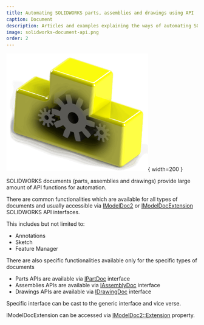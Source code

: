 ```yaml
---
title: Automating SOLIDWORKS parts, assemblies and drawings using API
caption: Document
description: Articles and examples explaining the ways of automating SOLIDWORKS documents (parts, assemblies and drawings) via API
image: solidworks-document-api.png
order: 2
---
```

![Automating of SOLIDWORKS documents with API](solidworks-document-api.png){ width=200 }

SOLIDWORKS documents (parts, assemblies and drawings) provide large amount of API functions for automation.

There are common functionalities which are available for all types of documents and usually accessible via [IModelDoc2](http://help.solidworks.com/2012/English/api/sldworksapi/SOLIDWORKS.Interop.sldworks~SOLIDWORKS.Interop.sldworks.IModelDoc2.html) or [IModelDocExtension](http://help.solidworks.com/2012/english/api/sldworksapi/SOLIDWORKS.Interop.sldworks~SOLIDWORKS.Interop.sldworks.IModelDocExtension.html) SOLIDWORKS API interfaces.

This includes but not limited to:

* Annotations
* Sketch
* Feature Manager

There are also specific functionalities available only for the specific types of documents

* Parts APIs are available via [IPartDoc](http://help.solidworks.com/2012/english/api/sldworksapi/solidworks.interop.sldworks~solidworks.interop.sldworks.ipartdoc.html) interface
* Assemblies APIs are available via [IAssemblyDoc](http://help.solidworks.com/2012/english/api/sldworksapi/solidworks.interop.sldworks~solidworks.interop.sldworks.iassemblydoc.html) interface
* Drawings APIs are available via [IDrawingDoc](http://help.solidworks.com/2012/english/api/sldworksapi/solidworks.interop.sldworks~solidworks.interop.sldworks.idrawingdoc.html) interface

Specific interface can be cast to the generic interface and vice verse.

IModelDocExtension can be accessed via [IModelDoc2::Extension](http://help.solidworks.com/2012/english/api/sldworksapi/solidworks.interop.sldworks~solidworks.interop.sldworks.imodeldoc2~extension.html) property.
